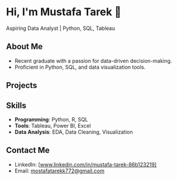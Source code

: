 # Hi, I'm Mustafa Tarek 👋
Aspiring Data Analyst | Python, SQL, Tableau

## About Me
- Recent graduate with a passion for data-driven decision-making.
- Proficient in Python, SQL, and data visualization tools.

## Projects


## Skills
- **Programming**: Python, R, SQL
- **Tools**: Tableau, Power BI, Excel
- **Data Analysis**: EDA, Data Cleaning, Visualization

## Contact Me
- LinkedIn: [www.linkedin.com/in/mustafa-tarek-86b123219]
- Email: mostafatarekk772@gmail.com
